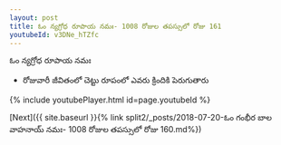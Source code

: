 ```yaml
---
layout: post
title: ఓం న్యగ్రోధ రూపాయ నమః- 1008 రోజుల తపస్సులో రోజు 161
youtubeId: v3DNe_hTZfc
---
```

 
 
 ఓం న్యగ్రోధ రూపాయ నమః  
 
 -  రోజువారీ జీవితంలో చెట్టు రూపంలో ఎవరు క్రిందికి పెరుగుతారు 
 
  
 
  
 
 
 
 
 
 


{% include youtubePlayer.html id=page.youtubeId %}
 
[Next]({{ site.baseurl }}{% link  split2/_posts/2018-07-20-ఓం గంభీర బాల వాహనాయ్ నమః- 1008 రోజుల తపస్సులో రోజు 160.md%})
 
